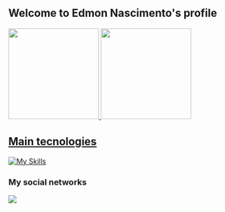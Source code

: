 ## Welcome to Edmon Nascimento's profile 

 <div>
   <a href="https://github.com/Edmon-Nascimento">
   <img height="180em" src="https://github-readme-stats.vercel.app/api?username=Edmon-Nascimento&show_icons=true&theme=tokyonight&include_all_commits=true&count_private=true"/>
   <img height="180em" src="https://github-readme-stats.vercel.app/api/top-langs/?username=Edmon-Nascimento&layout=compact&langs_count=6&theme=tokyonight"/>
</div>
     
## Main tecnologies
[![My Skills](https://skillicons.dev/icons?i=html,css,js,php)](https://skillicons.dev)
     
### My social networks
 
<div> 
   <a href="https://www.linkedin.com/in/edmon-nascimento/" target="_blank"><img src="https://img.shields.io/badge/-LinkedIn-%230077B5?style=for-the-badge&logo=linkedin&logoColor=white" target="_blank"></a>
</div>
